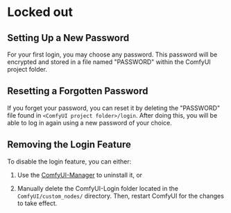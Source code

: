 # Locked out

## Setting Up a New Password

For your first login, you may choose any password. This password will be encrypted and
stored in a file named "PASSWORD" within the ComfyUI project folder.

## Resetting a Forgotten Password

If you forget your password, you can reset it by deleting the "PASSWORD" file found in
`<ComfyUI project folder>/login`. After doing this, you will be able to log in again using a
new password of your choice.

## Removing the Login Feature

To disable the login feature, you can either:

1. Use the [ComfyUI-Manager](https://github.com/ltdrdata/ComfyUI-Manager) to uninstall
   it, or

2. Manually delete the ComfyUI-Login folder located in the `ComfyUI/custom_nodes/`
   directory. Then, restart ComfyUI for the changes to take effect.

